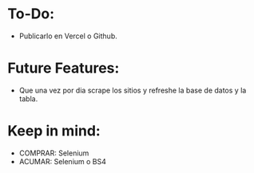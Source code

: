 # To-Do:

- Publicarlo en Vercel o Github.

# Future Features:

- Que una vez por dia scrape los sitios y refreshe la base de datos y la tabla.

# Keep in mind:

- COMPRAR: Selenium
- ACUMAR: Selenium o BS4

